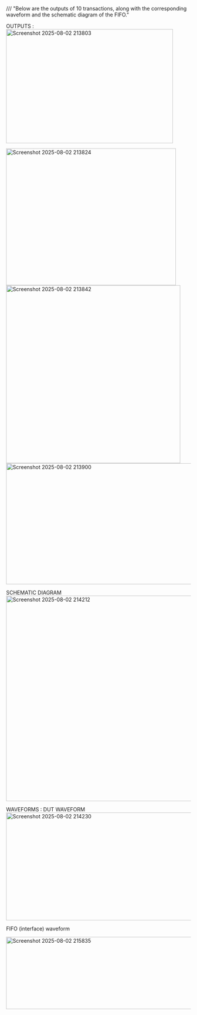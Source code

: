 /// "Below are the outputs of 10 transactions, along with the corresponding waveform and the schematic diagram of the FIFO."


OUTPUTS : <img width="455" height="311" alt="Screenshot 2025-08-02 213803" src="https://github.com/user-attachments/assets/cbfeef19-a80d-404d-a90f-ff16f5e78650" />

<img width="463" height="373" alt="Screenshot 2025-08-02 213824" src="https://github.com/user-attachments/assets/32e98e9a-f836-4605-b58f-d42aeff6d5eb" />
<img width="475" height="485" alt="Screenshot 2025-08-02 213842" src="https://github.com/user-attachments/assets/4b39911f-e36c-4bd5-86e0-66dea722dbc8" />
<img width="982" height="330" alt="Screenshot 2025-08-02 213900" src="https://github.com/user-attachments/assets/340cbb10-3f72-45a4-9bf1-3e2f7d7b8e9d" />

SCHEMATIC DIAGRAM 
<img width="1035" height="560" alt="Screenshot 2025-08-02 214212" src="https://github.com/user-attachments/assets/6e776b62-235d-446e-befb-ee8973ff5f7b" />


WAVEFORMS : 
DUT WAVEFORM 
<img width="1825" height="294" alt="Screenshot 2025-08-02 214230" src="https://github.com/user-attachments/assets/128f8379-d104-4c7a-bad9-efdc0bdede70" />

FIFO (interface) waveform 

<img width="1820" height="197" alt="Screenshot 2025-08-02 215835" src="https://github.com/user-attachments/assets/0be8bf85-7925-4275-88cc-317b1454bb13" />
